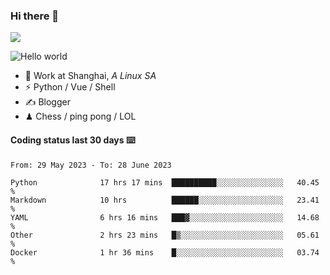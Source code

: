 ### Hi there 👋
![](https://komarev.com/ghpvc/?username=Xuhandsome)


<img src="https://github-readme-stats.vercel.app/api?username=XuHandsome&show_icons=true&theme=merko" alt="Hello world">

<br/>

- 🍻  Work at Shanghai, _A Linux SA_
- ⚡  Python / Vue / Shell
- ✍️  Blogger
- ♟  Chess / ping pong / LOL

#### Coding status last 30 days ⌨️

<!--START_SECTION:waka-->

```text
From: 29 May 2023 - To: 28 June 2023

Python              17 hrs 17 mins  ██████████░░░░░░░░░░░░░░░   40.45 %
Markdown            10 hrs          ██████░░░░░░░░░░░░░░░░░░░   23.41 %
YAML                6 hrs 16 mins   ███▓░░░░░░░░░░░░░░░░░░░░░   14.68 %
Other               2 hrs 23 mins   █▒░░░░░░░░░░░░░░░░░░░░░░░   05.61 %
Docker              1 hr 36 mins    █░░░░░░░░░░░░░░░░░░░░░░░░   03.74 %
```

<!--END_SECTION:waka-->
